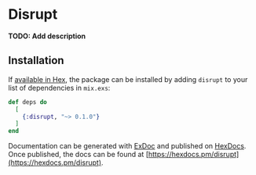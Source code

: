 # Disrupt

**TODO: Add description**

## Installation

If [available in Hex](https://hex.pm/docs/publish), the package can be installed
by adding `disrupt` to your list of dependencies in `mix.exs`:

```elixir
def deps do
  [
    {:disrupt, "~> 0.1.0"}
  ]
end
```

Documentation can be generated with [ExDoc](https://github.com/elixir-lang/ex_doc)
and published on [HexDocs](https://hexdocs.pm). Once published, the docs can
be found at [https://hexdocs.pm/disrupt](https://hexdocs.pm/disrupt).

